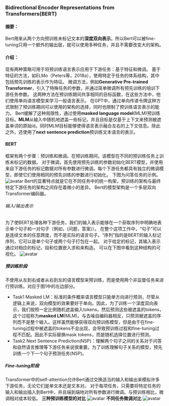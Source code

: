 ### Bidirectional Encoder Representations from Transformers(BERT)
#### 摘要：
Bert用来从两个方向预训练未标记文本的**深度双向表示**。所以Bert可以被fine-tuning只用一个额外的输出层，就可以使用多种任务，并且不需要改变大的架构。
#### 介绍：
现有两种策略可用于将预训练语言表示应用于下游任务：基于特征和微调。 基于特征的方法，如ELMo（Peters等，2018a），使用特定于任务的体系结构，其中包括预先训练的表示作为特征。 微调方法，例如**Generative Pre-trained Transformer**，引入了特殊任务的参数，并通过简单微调所有预先训练的培训下游任务参数。 这两种方法在预训练期间共享相同的目标函数，在这些方法中，他们使用单向语言模型来学习一般语言表示。
在GPT中，通过单向传递令牌这种方式限制了预训练期间可以使用的架构的选择，同时也限制了预训练语言表示的能力。
Bert缓解了这种局限性，通过使用**masked language model**(MLM)预训练目标。**MLM**从输入中随机地遮盖一些标记，并且目标是仅基于上下文来预测被遮盖单词的原始id。同时MLM目标能够使得语言表示融合左右的上下文信息。除此之外，还使用了**next sentence prediction**预训练文本语言的表示。
#### BERT
框架有两个步骤：预训练和微调。在预训练期间，该模型在不同的预训练任务上训练未标记的数据。 对于微调，首先使用预先训练的参数初始化BERT模型，并使用来自下游任务的标记数据对所有参数进行微调。每个下游任务都具有独立的微调模型，即使它们使用相同的预先训练的参数进行初始化。 下图为问答任务的示例。
![avatar](https://github.com/coderGray1296/NLP/blob/master/Bert/pictures/1.png)
Bert的显著特点就是它在不同任务中的统一构架，预训练的架构与最终特定下游任务的架构之间存在着微小的差异。
Bert的模型架构是一个多层双向Transformer编码器。
###### 输入/输出表示
为了使BERT处理各种下游任务，我们的输入表示能够在一个获取序列中明确地表示单个句子和一对句子（例如，⟨问题，答案⟩）。 在整个这项工作中，“句子”可以是连续文本的任意跨度，而不是实际的语言句子。“序列”指的是BERT的输入标记序列，它可以是单个句子或两个句子打包在一起。
对于给定的标记，其输入表示通过对相应的标记，段和位置嵌入求和来构造。 可以在下图中看到这种结构的可视化。
![avatar](https://github.com/coderGray1296/NLP/blob/master/Bert/pictures/2.png)
##### 预训练阶段
不使用从左到右或者从右到左的语言模型来预训练，而是使用两个非监督任务来进行预训练。对应于图1中的左边部分。
- Task1 Masked LM：标准的条件概率语言模型只能单方向进行预测，尽管从逻辑上来说，双向模型的效果要好于单向。因此，为了训练一个深度双向表示，我们按照一定比例随机遮盖输入tokens，然后预测这些被遮盖的tokens，这个过程称为**masked LM**(MLM)。与去噪自编码器相反，只预测被遮盖的序列而不是整个输入。这样虽然能够获得双向预训练模型，但是由于在fine-tuning过程中被遮盖的tokens不会出现，会导致预训练过程和fine-tuning过程不匹配。因此不实际替换mask tokens，而是随机选择位置进行预测。
- Task2 Next Sentence Prediction(NSP)：理解两个句子之间的关系对于问答和自然语言推理等下游任务来说很重要。为了训练理解句子关系的模型，预先训练一个下一个句子预测任务(NSP)。
##### Fine-tuning阶段
Transformer中的self-attention允许Bert通过交换适当的输入和输出来模拟许多下游任务，无论它们是单文本还是文本对。
对于每项任务，只需要将特定任务的输入和输出插入到Bert中，并且端到端地对所有参数进行微调。与预训练相比，微调相对成本较低。
**三种预训练模型的对比**
![avatar](https://github.com/coderGray1296/NLP/blob/master/Bert/pictures/3.png)
**不同任务微调对比**
![avatar](https://github.com/coderGray1296/NLP/blob/master/Bert/pictures/4.png)
